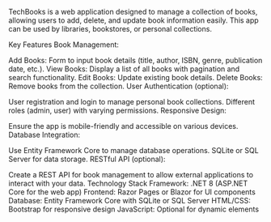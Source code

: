 TechBooks is a web application designed to manage a collection of books, allowing users to add, delete, and update book information easily. This app can be used by libraries, bookstores, or personal collections.

Key Features
Book Management:

Add Books: Form to input book details (title, author, ISBN, genre, publication date, etc.).
View Books: Display a list of all books with pagination and search functionality.
Edit Books: Update existing book details.
Delete Books: Remove books from the collection.
User Authentication (optional):

User registration and login to manage personal book collections.
Different roles (admin, user) with varying permissions.
Responsive Design:

Ensure the app is mobile-friendly and accessible on various devices.
Database Integration:

Use Entity Framework Core to manage database operations.
SQLite or SQL Server for data storage.
RESTful API (optional):

Create a REST API for book management to allow external applications to interact with your data.
Technology Stack
Framework: .NET 8 (ASP.NET Core for the web app)
Frontend: Razor Pages or Blazor for UI components
Database: Entity Framework Core with SQLite or SQL Server
HTML/CSS: Bootstrap for responsive design
JavaScript: Optional for dynamic elements



